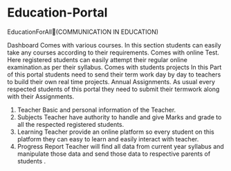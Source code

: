 # Education-Portal
EducationForAll(COMMUNICATION IN EDUCATION)

Dashboard 
Comes with various courses.
In this section students can easily take any courses according to their requirements.
Comes with online Test.
Here registered students can easily attempt their regular online examination.as per their syllabus.
Comes with students projects
In this Part of this portal students need to send their term work day by day to teachers to build their own real time projects. 
Annual Assignments.
As usual every respected students of this portal they need to submit their termwork along with their Assignments.

1.  Teacher
Basic and personal information of the Teacher.
2.  Subjects
	Teacher have authority to handle and give Marks and grade to all the respected registered students.  
3.  Learning
	Teacher provide an online platform so every student on this platform they can easy to learn and easily interact with teacher.
4.  Progress Report
	Teacher will find all data from current year syllabus and manipulate those data and send those data to respective parents of students .









